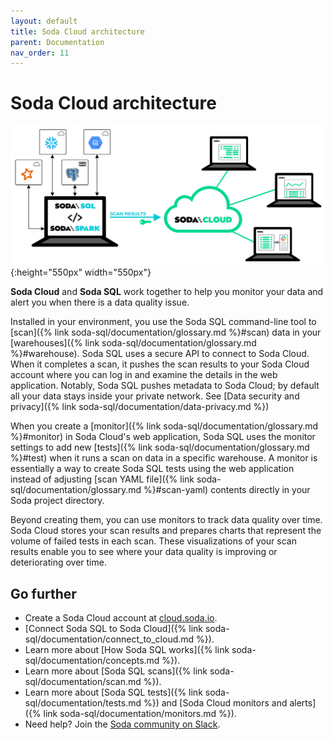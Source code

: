 ```yaml
---
layout: default
title: Soda Cloud architecture
parent: Documentation
nav_order: 11
---
```


# Soda Cloud architecture

![scan-anatomy](/assets/images/soda-cloud-arch.png){:height="550px" width="550px"}

**Soda Cloud** and **Soda SQL** work together to help you monitor your data and alert you when there is a data quality issue.

Installed in your environment, you use the Soda SQL command-line tool to [scan]({% link soda-sql/documentation/glossary.md %}#scan) data in your [warehouses]({% link soda-sql/documentation/glossary.md %}#warehouse). Soda SQL uses a secure API to connect to Soda Cloud. When it completes a scan, it pushes the scan results to your Soda Cloud account where you can log in and examine the details in the web application. Notably, Soda SQL pushes metadata to Soda Cloud; by default all your data stays inside your private network. See [Data security and privacy]({% link soda-sql/documentation/data-privacy.md %})

When you create a [monitor]({% link soda-sql/documentation/glossary.md %}#monitor) in Soda Cloud's web application, Soda SQL uses the monitor settings to add new [tests]({% link soda-sql/documentation/glossary.md %}#test) when it runs a scan on data in a specific warehouse. A monitor is essentially a way to create Soda SQL tests using the web application instead of adjusting [scan YAML file]({% link soda-sql/documentation/glossary.md %}#scan-yaml) contents directly in your Soda project directory.

Beyond creating them, you can use monitors to track data quality over time. Soda Cloud stores your scan results and prepares charts that represent the volume of failed tests in each scan. These visualizations of your scan results enable you to see where your data quality is improving or deteriorating over time.

## Go further

* Create a Soda Cloud account at [cloud.soda.io](https://cloud.soda.io/signup).
* [Connect Soda SQL to Soda Cloud]({% link soda-sql/documentation/connect_to_cloud.md %}).
* Learn more about [How Soda SQL works]({% link soda-sql/documentation/concepts.md %}).
* Learn more about [Soda SQL scans]({% link soda-sql/documentation/scan.md %}).
* Learn more about [Soda SQL tests]({% link soda-sql/documentation/tests.md %}) and [Soda Cloud monitors and alerts]({% link soda-sql/documentation/monitors.md %}).
* Need help? Join the <a href="http://community.soda.io/slack" target="_blank"> Soda community on Slack</a>.